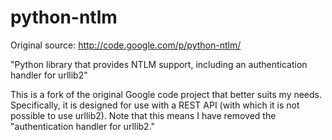 python-ntlm
===========

Original source: http://code.google.com/p/python-ntlm/

"Python library that provides NTLM support, including an authentication
handler for urllib2"

This is a fork of the original Google code project that better suits my
needs. Specifically, it is designed for use with a REST API (with which
it is not possible to use urllib2). Note that this means I have removed
the "authentication handler for urllib2."
